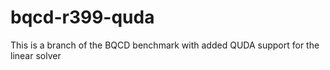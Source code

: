 bqcd-r399-quda
==============

This is a branch of the BQCD benchmark with added QUDA support for the linear solver